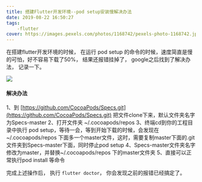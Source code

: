 ```yaml
---
title: 搭建Flutter开发环境--pod setup安装慢解决办法
date: 2019-08-22 16:50:27
tags:
    -flutter
cover: https://images.pexels.com/photos/1168742/pexels-photo-1168742.jpeg?auto=compress&cs=tinysrgb&dpr=2&w=500
---
```


在搭建flutter开发环境的时候， 在运行 pod setup 的命令的时候，速度简直是慢的可怕，好不容易下载了50%， 结果还报错挂掉了， google之后找到了解决办法， 记录一下。


![](https://user-gold-cdn.xitu.io/2019/8/22/16cb883989c51300?w=1206&h=342&f=png&s=166054)

#### 解决办法

1、到 [https://github.com/CocoaPods/Specs.git](https://github.com/CocoaPods/Specs.git) 把文件clone下来，默认文件夹名字为Specs-master
2、打开文件夹 ~/.cocoapods/repos
3、终端cd到你的工程目录中执行 pod setup，等待一会，等到开始下载的时候，会发现在~/.cocoapods/repos 下面多一个master文件，这时，需要复制master下面的.git 文件夹到Specs-master下面，同时停止pod setup
4、Specs-master文件夹名字修改为master，并替换~/.cocoapods/repos 下的master文件夹
5、直接可以正常执行pod install 等命令


完成上述操作后， 执行 `flutter doctor`， 你会发现之前的报错已经搞定了。


[0]: [https://github.com/CocoaPods/Specs.git]
